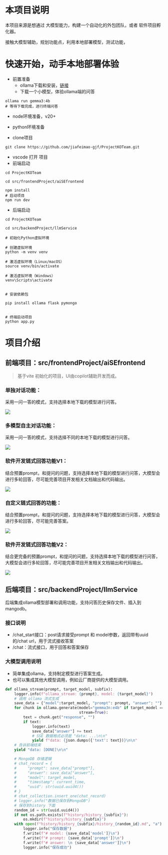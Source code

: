 # 本项目说明

本项目来源是想通过 大模型能力，构建一个自动化的外包团队，或者 软件项目孵化器。

接触大模型辅助，规划功能点，利用本地部署模型，测试功能，

# 快速开始，动手本地部署体验
- 前置准备
    - ollama下载和安装，[链接](https://ollama.com/library)
    - 下载一个小模型，体验ollama端的问答
```shell
ollama run gemma3:4b
# 等待下载完成，进行终端问答
```
- node环境准备，v20+
- python环境准备


  
- clone项目
```shell
git clone https://github.com/jiafeimao-gjf/ProjectKOTeam.git
```
- vscode 打开 项目
- 前端启动
```shell
cd ProjectKOTeam

cd src/frontendProject/aiSEfrontend

npm install 
# 启动项目
npm run dev

```
- 后端启动

```shell
cd ProjectKOTeam

cd src/backendProject/llmService

# 初始化Python虚拟环境

# 创建虚拟环境
python -m venv venv

# 激活虚拟环境（Linux/macOS）
source venv/bin/activate

# 激活虚拟环境（Windows）
venv\Scripts\activate


# 安装依赖包

pip install ollama flask pymongo


# 终端启动项目
python app.py
```

# 项目介绍
## 前端项目：src/frontendProject/aiSEfrontend

> 基于vite 初始化的项目，UI由copilot辅助开发而成。

### 单独对话功能：

采用一问一答的模式，支持选择本地下载的模型进行问答。

![](images/本地agent助手问答.png)

### 多模型自主对话功能：

采用一问一答的模式，支持选择不同的本地下载的模型进行问答。

![](images/本地agent助手问答.png)

### 软件开发链式回答功能V1：

结合预置prompt，和提问的问题，支持选择本地下载的模型进行问答，大模型会进行多轮回答，尽可能完善项目开发相关文档输出和代码输出。

![](images/软件项目链式分析.png)

### 自定义链式回答的功能：

结合预置prompt，和提问的问题，支持选择本地下载的模型进行问答，大模型会进行多轮回答，尽可能完善答案。

![](images/自定义链式思考内容生成.png)

### 软件开发链式回答功能V2：

结合更完备的预置prompt，和提问的问题，支持选择本地下载的模型进行问答，大模型会进行多轮回答，尽可能完善项目开发相关文档输出和代码输出。

![](images/全流程项目设计和开发.png)


## 后端项目：src/backendProject/llmService

后端集成ollama模型部署和调用功能，支持问答历史保存文件、插入到mangodb。

### 接口说明

- /chat_start接口：post请求接受prompt 和 model参数，返回带有uuid的/chat url，用于流式接收答案
- /chat：流式接口，用于回答和答案保存

### 大模型调用说明
- 简单集成ollama，支持制定模型进行答案生成。
- 也可以集成其他大模型调用，例如云厂商提供的大模型调用。

```python
def ollama_stream(prompt, target_model, subfix):
    logger.info(f"ollama_stream: {prompt}, model: {target_model}")
    # 调用 ollama 流式生成
    save_data = {"model":target_model, "prompt": prompt, "answer": ""}
    for chunk in ollama.generate(model="gemma3n:e4b" if target_model == "gemma3n:e4b" else target_model, prompt=prompt,
                                 stream=True):
        text = chunk.get("response", "")
        if text:
            logger.info(text)
            save_data["answer"] += text
            # SSE 数据格式必须是 "data: ...\n\n"
            yield f"data: {json.dumps({'text': text})}\n\n"
    # 告诉前端结束
    yield "data: [DONE]\n\n"

    # MongoDB 存储逻辑
    # chat_record = {
    #     "prompt": save_data["prompt"],
    #     "answer": save_data["answer"],
    #     "model": target_model,
    #     "timestamp": current_time,
    #     "uuid": str(uuid.uuid4())
    # }
    # chat_collection.insert_one(chat_record)
    # logger.info("数据已保存到MongoDB")
    # 保存到history 下面
    random_id = str(uuid.uuid4())
    if not os.path.exists(f"history/history_{subfix}"):
        os.mkdir(f"history/history_{subfix}")
    with open(f"history/history_{subfix}/history_{random_id}.md", "a") as f:
        logger.info("保存数据")
        f.write(f"# model: {save_data['model']}\n")
        f.write(f"# prompt: {save_data['prompt']}\n")
        f.write(f"# answer: \n {save_data['answer']}\n")
        logger.info("保存成功")

```